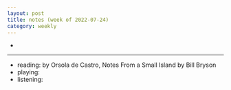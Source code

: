 ```yaml
---
layout: post
title: notes (week of 2022-07-24)
category: weekly
---
```


- 

***
- reading: []() by Orsola de Castro, Notes From a Small Island by Bill Bryson
- playing: []()
- listening: []()
